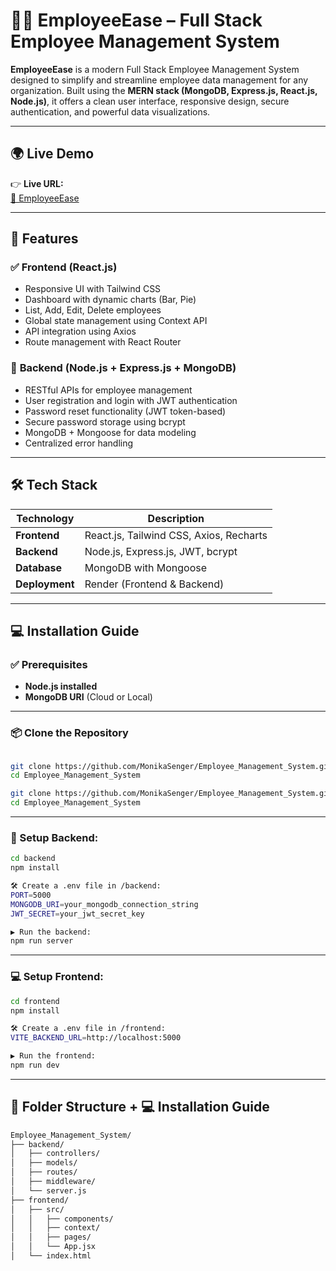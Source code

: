 # 👨‍💼 EmployeeEase – Full Stack Employee Management System

**EmployeeEase** is a modern Full Stack Employee Management System designed to simplify and streamline employee data management for any organization. Built using the **MERN stack (MongoDB, Express.js, React.js, Node.js)**, it offers a clean user interface, responsive design, secure authentication, and powerful data visualizations.

---

## 🌍 Live Demo

👉 **Live URL:**  
[🔗 EmployeeEase](https://employee-management-system-pugp.onrender.com)

---

## 🚀 Features

### ✅ **Frontend (React.js)**
- Responsive UI with Tailwind CSS
- Dashboard with dynamic charts (Bar, Pie)
- List, Add, Edit, Delete employees
- Global state management using Context API
- API integration using Axios
- Route management with React Router

### 🔐 **Backend (Node.js + Express.js + MongoDB)**
- RESTful APIs for employee management
- User registration and login with JWT authentication
- Password reset functionality (JWT token-based)
- Secure password storage using bcrypt
- MongoDB + Mongoose for data modeling
- Centralized error handling

---

## 🛠️ Tech Stack

| Technology   | Description                      |
|--------------|----------------------------------|
| **Frontend** | React.js, Tailwind CSS, Axios, Recharts |
| **Backend**  | Node.js, Express.js, JWT, bcrypt |
| **Database** | MongoDB with Mongoose            |
| **Deployment** | Render (Frontend & Backend)   |



----

## 💻 Installation Guide

### ✅ Prerequisites

- **Node.js installed**  
- **MongoDB URI** (Cloud or Local)

---

### 📦 Clone the Repository
```bash

git clone https://github.com/MonikaSenger/Employee_Management_System.git
cd Employee_Management_System
```

```bash
git clone https://github.com/MonikaSenger/Employee_Management_System.git
cd Employee_Management_System
```
---
### 🔧 Setup Backend:

```bash
cd backend
npm install

🛠️ Create a .env file in /backend:
PORT=5000
MONGODB_URI=your_mongodb_connection_string
JWT_SECRET=your_jwt_secret_key

▶️ Run the backend:
npm run server
```
---
### 💻 Setup Frontend:
```bash
cd frontend
npm install

🛠️ Create a .env file in /frontend:
VITE_BACKEND_URL=http://localhost:5000

▶️ Run the frontend:
npm run dev
```
---

## 📁 Folder Structure + 💻 Installation Guide

```bash
Employee_Management_System/
├── backend/
│   ├── controllers/
│   ├── models/
│   ├── routes/
│   ├── middleware/
│   └── server.js
├── frontend/
│   ├── src/
│   │   ├── components/
│   │   ├── context/
│   │   ├── pages/
│   │   └── App.jsx
│   └── index.html

